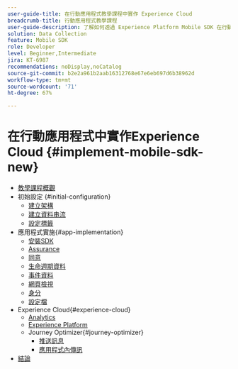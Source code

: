 ```yaml
---
user-guide-title: 在行動應用程式教學課程中實作 Experience Cloud
breadcrumb-title: 行動應用程式教學課程
user-guide-description: 了解如何透過 Experience Platform Mobile SDK 在行動應用程式中實作 Adobe Experience Cloud 應用程式。
solution: Data Collection
feature: Mobile SDK
role: Developer
level: Beginner,Intermediate
jira: KT-6987
recommendations: noDisplay,noCatalog
source-git-commit: b2e2a961b2aab16312768e67e6eb697d6b38962d
workflow-type: tm+mt
source-wordcount: '71'
ht-degree: 67%

---
```



# 在行動應用程式中實作Experience Cloud {#implement-mobile-sdk-new}

+ [教學課程概觀](overview.md)
+ 初始設定 {#initial-configuration}
   + [建立架構](create-schema.md)
   + [建立資料串流](create-datastream.md)
   + [設定標籤](configure-tags.md)
+ 應用程式實施{#app-implementation}
   + [安裝SDK](install-sdks.md)
   + [Assurance](assurance.md)
   + [同意](consent.md)
   + [生命週期資料](lifecycle-data.md)
   + [事件資料](events.md)
   + [網頁檢視](web-views.md)
   + [身分](identity.md)
   + [設定檔](profile.md)
+ Experience Cloud{#experience-cloud}
   + [Analytics](analytics.md)
   + [Experience Platform](platform.md)
   + Journey Optimizer{#journey-optimizer}
      + [推送訊息](journey-optimizer-push.md)
      + [應用程式內傳訊](journey-optimizer-inapp.md)
+ [結論](conclusion.md)

